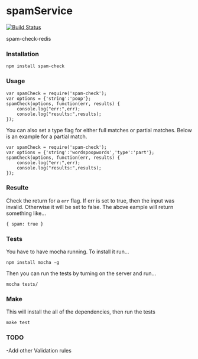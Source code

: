 spamService
==============
[![Build Status](https://travis-ci.org/jshemas/spamService.png?branch=master)](https://travis-ci.org/jshemas/spamService)

spam-check-redis

### Installation
```
npm install spam-check
```

### Usage
```
var spamCheck = require('spam-check');
var options = {'string':'poop'};
spamCheck(options, function(err, results) {
	console.log("err:",err);
	console.log("results:",results);
});
```
You can also set a type flag for either full matches or partial matches. Below is an example for a partial match.
```
var spamCheck = require('spam-check');
var options = {'string':'wordspoopwords','type':'part'};
spamCheck(options, function(err, results) {
	console.log("err:",err);
	console.log("results:",results);
});
```

### Resulte
Check the return for a ```err``` flag. If err is set to true, then the input was invalid. Otherwise it will be set to false. The above eample will return something like...
```
{ spam: true }
```

### Tests
You have to have mocha running. To install it run...
```
npm install mocha -g
```
Then you can run the tests by turning on the server and run...
```
mocha tests/
```

### Make
This will install the all of the dependencies, then run the tests
```
make test
```

### TODO
-Add other Validation rules

